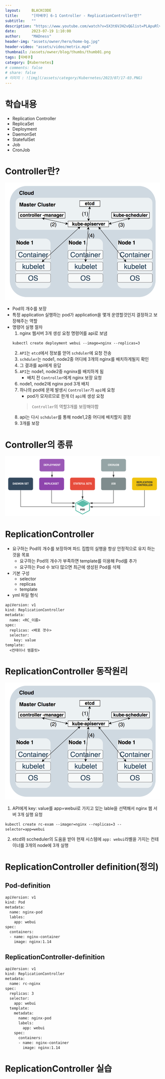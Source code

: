 ```yaml
---
layout:     BLACKCODE
title:      "[따배쿠] 6-1 Controller - ReplicationController란?"
subtitle:   ""
description: "https://www.youtube.com/watch?v=5X3t6VJH2vQ&list=PLApuRlvrZKohaBHvXAOhUD-RxD0uQ3z0c&index=17"
date:       2023-07-19 1:10:00
author:     "MADness"
header-img: "assets/owner/hero/home-bg.jpg"
header-video: "assets/video/metrix.mp4"
thumbnail: /assets/owner/blog/thumbs/thumb01.png
tags: [따배쿠]
category: [Kubernetes]
# comments: false
# share: false
# 이미지 : ![img](/assets/category/Kubernetes/2023/07/17-03.PNG)
---
```

# 학습내용
- Replication Controller
- ReplicaSet
- Deployment
- DaemonSet
- StatefulSet
- Job
- CronJob

# Controller란?
![img](/assets/category/Kubernetes/TTABAE-LEARN/16-01.ppm)
- Pod의 개수를 보장
- 특정 application 실행하는 pod가  application을 몇개 운영할것인지 결정하고 보장해주는 역할
- 명령어 실행 절차
    1. nginx 웹서버 3개 생성 요청 명령어를 api로 보냄
    ```
    kubectl create deployment webui --image=nginx --replicas=3
    ```
    2. `API`는 `etcd`에서 정보를 얻어 `schduler`에 요청 전송
    3. `schduler`는 node1, node2중 어디에 3개의 nginx를 배치하게될지 확인
    4. 그 결과를 api에게 응답
    5. `API`는 node1, node2중 ngninx를 배치하게 됨 
        - 배치 전 `Controller`에게 nginx 보장 요청
    6. node1, node2에 nginx pod 3개 배치
    7. 하나의 pod에 문제 발생시 `Controller`가 `api`에 요청
        - pod가 모자르므로 한개 더 `api`에 생성 요청
        > `Controller`의 역할3개를 보장해야함
    8. api는 다시 `schduler`를 통해 node1,2중 어디에 배치할지 결정
    9. 3개를 보장

# Controller의 종류
![img](/assets/category/Kubernetes/TTABAE-LEARN/16-02.png)

# ReplicationController
- 요구하는 Pod의 개수를 보장하며 파드 집합의 실행을 항상 안정적으로 유지 하는 것을 목표
    - 요구하는 Pod의 개수가 부족하면 template를 이용해 Pod를 추가
    - 요구하는 Pod 수 보다 많으면 최근에 생성된 Pod를 삭제
- 기본 구성
    - selector
    - replicas
    - template
- yml 파일 형식
```
apiVersion: v1
kind: ReplicationController
metadata:
  name: <RC_이름>
spec:
  replicas: <배포 갯수>
  selector:
    key: value
template:
  <컨테이너 템플릿>
```

# ReplicationController 동작원리
![img](/assets/category/Kubernetes/TTABAE-LEARN/16-01.ppm)
1. API에게 key: value를 app=webui로 가지고 있는 lable을 선택해서 nginx 웹 서버 3개 실행 요청
```
kubectl create rc-exam --imager=nginx --replicas=3 --selector=app=webui
```
2. etcd와 sccheduler의 도움을 받아 현재 시스템에 `app: webui`라벨을 가지는 컨테이너를 3개의 node에 3개 실행

# ReplicationController definition(정의)
## Pod-definition
```
apiVersion: v1
kind: Pod
metadata:
  name: nginx-pod
  lables:
    app: webui
spec:
  containers:
  - name: nginx-container
    image: nginx:1.14
```
## ReplicationController-definition
```
apiVersion: v1
kind: ReplicationController
metadata:
  name: rc-nginx
spec:
  replicas: 3
  selector:
    app: webui
  template:
    metadata:
      name: nginx-pod
      labels:
        app: webui
    spec:
      containers:
      - name: nginx-container
        image: nginx:1.14
```

# ReplicationController 실습

# 